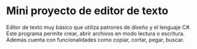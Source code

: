 # Mini proyecto de editor de texto

Editor de texto muy básico que utiliza patrones de diseño y el lenguaje C#.
Este programa permite crear, abrir archivos en modo lectura o escritura.
Además cuenta con funcionalidades como copiar, cortar, pegar, buscar.
